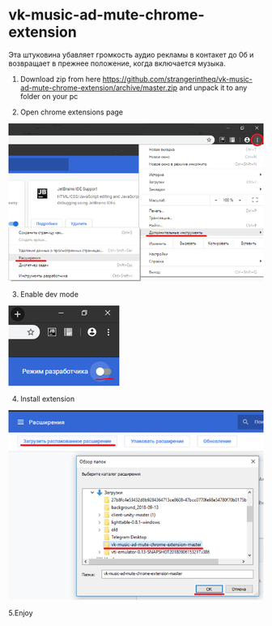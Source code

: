 # vk-music-ad-mute-chrome-extension


Эта штуковина убавляет громкость аудио рекламы в контакет до 0б  и возвращает в прежнее положение, когда включается музыка.



1. Download zip from here https://github.com/strangerintheq/vk-music-ad-mute-chrome-extension/archive/master.zip 
and unpack it to any folder on your pc




2. Open chrome extensions page

![step 1](https://raw.githubusercontent.com/strangerintheq/vk-music-ad-mute-chrome-extension/master/step_1.png)



3. Enable dev mode

![step 2](https://raw.githubusercontent.com/strangerintheq/vk-music-ad-mute-chrome-extension/master/step_2.png)



4. Install extension

![step 3](https://raw.githubusercontent.com/strangerintheq/vk-music-ad-mute-chrome-extension/master/step_3.png)



5.Enjoy
